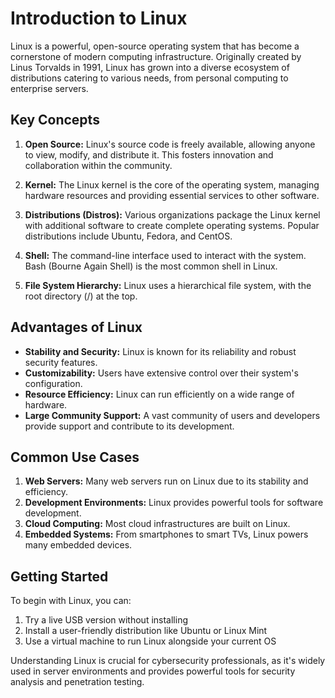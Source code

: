 # Introduction to Linux

Linux is a powerful, open-source operating system that has become a cornerstone of modern computing infrastructure. Originally created by Linus Torvalds in 1991, Linux has grown into a diverse ecosystem of distributions catering to various needs, from personal computing to enterprise servers.

## Key Concepts

1. **Open Source:** Linux's source code is freely available, allowing anyone to view, modify, and distribute it. This fosters innovation and collaboration within the community.

2. **Kernel:** The Linux kernel is the core of the operating system, managing hardware resources and providing essential services to other software.

3. **Distributions (Distros):** Various organizations package the Linux kernel with additional software to create complete operating systems. Popular distributions include Ubuntu, Fedora, and CentOS.

4. **Shell:** The command-line interface used to interact with the system. Bash (Bourne Again Shell) is the most common shell in Linux.

5. **File System Hierarchy:** Linux uses a hierarchical file system, with the root directory (/) at the top.

## Advantages of Linux

- **Stability and Security:** Linux is known for its reliability and robust security features.
- **Customizability:** Users have extensive control over their system's configuration.
- **Resource Efficiency:** Linux can run efficiently on a wide range of hardware.
- **Large Community Support:** A vast community of users and developers provide support and contribute to its development.

## Common Use Cases

1. **Web Servers:** Many web servers run on Linux due to its stability and efficiency.
2. **Development Environments:** Linux provides powerful tools for software development.
3. **Cloud Computing:** Most cloud infrastructures are built on Linux.
4. **Embedded Systems:** From smartphones to smart TVs, Linux powers many embedded devices.

## Getting Started

To begin with Linux, you can:
1. Try a live USB version without installing
2. Install a user-friendly distribution like Ubuntu or Linux Mint
3. Use a virtual machine to run Linux alongside your current OS

Understanding Linux is crucial for cybersecurity professionals, as it's widely used in server environments and provides powerful tools for security analysis and penetration testing.

